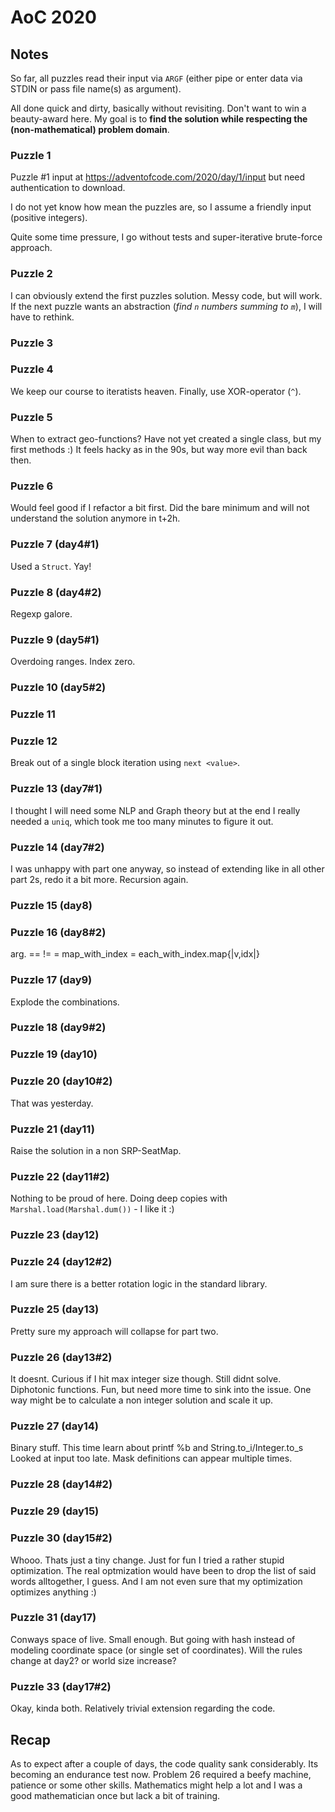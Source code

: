 # AoC 2020

## Notes

So far, all puzzles read their input via `ARGF` (either pipe or enter data via
STDIN  or pass file name(s) as argument).

All done quick and dirty, basically without revisiting.  Don't want to win a
beauty-award here. My goal is to **find the solution while respecting the
(non-mathematical) problem domain**.

### Puzzle 1

Puzzle #1 input at https://adventofcode.com/2020/day/1/input but need
authentication to download.

I do not yet know how mean the puzzles are, so I assume a friendly input
(positive integers).

Quite some time pressure, I go without tests and super-iterative brute-force approach.

### Puzzle 2

I can obviously extend the first puzzles solution.  Messy code, but will work.
If the next puzzle wants an abstraction (*find `n` numbers summing to `m`*), I
will have to rethink.

### Puzzle 3
### Puzzle 4
We keep our course to iteratists heaven. Finally, use XOR-operator (`^`).

### Puzzle 5
When to extract geo-functions?  Have not yet created a single class, but my
first methods :)
It feels hacky as in the 90s, but way more evil than back then.

### Puzzle 6
Would feel good if I refactor a bit first. Did the bare minimum and will not
understand the solution anymore in t+2h.

### Puzzle 7 (day4#1)
Used a `Struct`. Yay!

### Puzzle 8 (day4#2)
Regexp galore.

### Puzzle 9 (day5#1)
Overdoing ranges. Index zero.
### Puzzle 10 (day5#2)

### Puzzle 11
### Puzzle 12
Break out of a single block iteration using `next <value>`.

### Puzzle 13 (day7#1)
I thought I will need some NLP and Graph theory but at the end I really needed
a `uniq`, which took me too many minutes to figure it out.
### Puzzle 14 (day7#2)
I was unhappy with part one anyway, so instead of extending like in all other
part 2s, redo it a bit more. Recursion again.

### Puzzle 15 (day8)
### Puzzle 16 (day8#2)
arg. == != =
map_with_index = each_with_index.map{|v,idx|}

### Puzzle 17 (day9)
Explode the combinations.
### Puzzle 18 (day9#2)

### Puzzle 19 (day10)
### Puzzle 20 (day10#2)
That was yesterday.

### Puzzle 21 (day11)
Raise the solution in a non SRP-SeatMap.
### Puzzle 22 (day11#2)
Nothing to be proud of here. 
Doing deep copies with `Marshal.load(Marshal.dum())` - I like it :)

### Puzzle 23 (day12)
### Puzzle 24 (day12#2)
I am sure there is a better rotation logic in the standard library.

### Puzzle 25 (day13)
Pretty sure my approach will collapse for part two.
### Puzzle 26 (day13#2)
It doesnt. Curious if I hit max integer size though. Still didnt solve.
Diphotonic functions. Fun, but need more time to sink into the issue. One way
might be to calculate a non integer solution and scale it up.

### Puzzle 27 (day14)
Binary stuff. This time learn about printf %b and String.to_i/Integer.to_s
Looked at input too late. Mask definitions can appear multiple times.
### Puzzle 28 (day14#2)

### Puzzle 29 (day15)
### Puzzle 30 (day15#2)
Whooo. Thats just a tiny change. Just for fun I tried a rather stupid
optimization. The real optmization would have been to drop the list of said
words alltogether, I guess. And I am not even sure that my optimization
optimizes anything :)

### Puzzle 31 (day17)
Conways space of live. Small enough. But going with hash instead of modeling
coordinate space (or single set of coordinates). Will the rules change at day2?
or world size increase?
### Puzzle 33 (day17#2)
Okay, kinda both. Relatively trivial extension regarding the code.


## Recap

As to expect after a couple of days, the code quality sank considerably. Its
becoming an endurance test now.
Problem 26 required a beefy machine, patience or some other skills. Mathematics
might help a lot and I was a good mathematician once but lack a bit of training.

